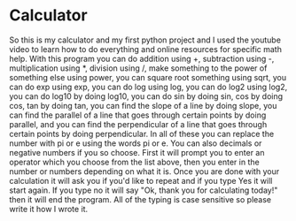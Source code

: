 # Calculator
So this is my calculator and my first python project and I used the youtube video to learn how to do everything and online resources for specific math help. 
With this program you can do addition using +, subtraction using -, multiplication using *, division using /, make something to the power of something else using power, you can square root something using sqrt, you can do exp using exp, you can do log using log, you can do log2 using log2, you can do log10 by doing log10, you can do sin by doing sin, cos by doing cos, tan by doing tan, you can find the slope of a line by doing slope, you can find the parallel of a line that goes through certain points by doing parallel, and you can find the perpendicular of a line that goes through certain points by doing perpendicular. 
In all of these you can replace the number with pi or e using the words pi or e. You can also decimals or negative numbers if you so choose.
First it will prompt you to enter an operator which you choose from the list above, then you enter in the number or numbers depending on what it is.
Once you are done with your calculation it will ask you if you'd like to repeat and if you type Yes it will start again.
If you type no it will say "Ok, thank you for calculating today!" then it will end the program.
All of the typing is case sensitive so please write it how I wrote it. 
